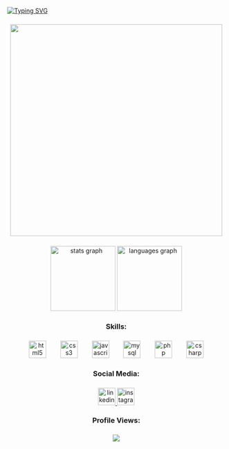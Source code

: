 [![Typing SVG](https://readme-typing-svg.herokuapp.com/?color=fff&size=35&center=true&vCenter=true&width=1000&lines=Hello+World!!🙃)](https://git.io/typing-svg)

###

<div align="center">
  <img height="490" src="https://i.pinimg.com/originals/77/a1/f1/77a1f11fa4ff98b85a6bac5f7b7ffc05.gif"  />
</div>

###

<div align="center">
  <img src="https://github-readme-stats.vercel.app/api?username=LucasGSCampos&hide_title=false&hide_rank=false&show_icons=true&include_all_commits=true&count_private=true&disable_animations=false&theme=tokyonight&locale=en&hide_border=true" height="150" alt="stats graph"  />
  <img src="https://github-readme-stats.vercel.app/api/top-langs?username=LucasGSCampos&locale=en&hide_title=false&layout=compact&card_width=320&langs_count=5&theme=tokyonight&hide_border=true" height="150" alt="languages graph"  />
</div>

###

<h3 align="center">Skills:</h3>

###

<div align="center">
  <img src="https://cdn.jsdelivr.net/gh/devicons/devicon/icons/html5/html5-original.svg" height="40" alt="html5 logo"  />
  <img width="25" />
  <img src="https://cdn.jsdelivr.net/gh/devicons/devicon/icons/css3/css3-original.svg" height="40" alt="css3 logo"  />
  <img width="25" />
  <img src="https://cdn.jsdelivr.net/gh/devicons/devicon/icons/javascript/javascript-plain.svg" height="40" alt="javascript logo"  />
  <img width="25" />
  <img src="https://cdn.jsdelivr.net/gh/devicons/devicon/icons/mysql/mysql-original-wordmark.svg" height="40" alt="mysql logo"  />
  <img width="25" />
  <img src="https://cdn.jsdelivr.net/gh/devicons/devicon/icons/php/php-plain.svg" height="40" alt="php logo"  />
  <img width="25" />
  <img src="https://cdn.jsdelivr.net/gh/devicons/devicon/icons/csharp/csharp-original.svg" height="40" alt="csharp logo"  />
</div>

###

<h3 align="center">Social Media:</h3>

###

<div align="center">
  <a href="https://www.linkedin.com/in/lucas-gabriel-savini-campos-946621206/" target="_blank">
    <img src="https://img.shields.io/static/v1?message=LinkedIn&logo=linkedin&label=&color=0077B5&logoColor=white&labelColor=&style=for-the-badge" height="40" alt="linkedin logo"  />
  </a>
  <a href="https://www.instagram.com/lucasgscam/" target="_blank">
    <img src="https://img.shields.io/static/v1?message=Instagram&logo=instagram&label=&color=E4405F&logoColor=white&labelColor=&style=for-the-badge" height="40" alt="instagram logo"  />
  </a>
</div>

###

<h3 align="center">Profile Views:</h3>

###

<div align="center">
  <img src="https://profile-counter.glitch.me/LucasGSCampos/count.svg?"  />
</div>

###
